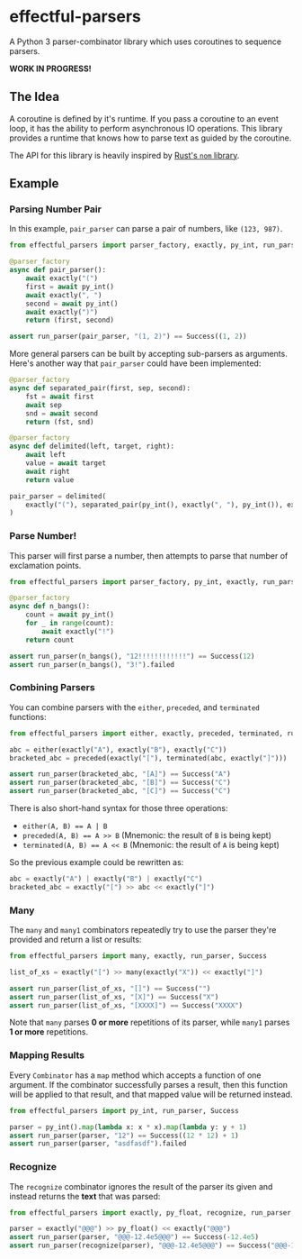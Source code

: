 # effectful-parsers

A Python 3 parser-combinator library which uses coroutines to sequence parsers.

**WORK IN PROGRESS!**

## The Idea

A coroutine is defined by it's runtime. If you pass a coroutine to an event loop, it has the ability to perform asynchronous IO operations. This library provides a runtime that knows how to parse text as guided by the coroutine.

The API for this library is heavily inspired by [Rust's `nom` library](https://github.com/Geal/nom).

## Example

### Parsing Number Pair

In this example, `pair_parser` can parse a pair of numbers, like `(123, 987)`.

```python
from effectful_parsers import parser_factory, exactly, py_int, run_parser, Success

@parser_factory
async def pair_parser():
    await exactly("(")
    first = await py_int()
    await exactly(", ")
    second = await py_int()
    await exactly(")")
    return (first, second)

assert run_parser(pair_parser, "(1, 2)") == Success((1, 2))
```

More general parsers can be built by accepting sub-parsers as arguments. Here's another way that `pair_parser` could have been implemented:

```python
@parser_factory
async def separated_pair(first, sep, second):
    fst = await first
    await sep
    snd = await second
    return (fst, snd)

@parser_factory
async def delimited(left, target, right):
    await left
    value = await target
    await right
    return value

pair_parser = delimited(
    exactly("("), separated_pair(py_int(), exactly(", "), py_int()), exactly(")"),
)
```

### Parse Number!

This parser will first parse a number, then attempts to parse that number of exclamation points.

```python
from effectful_parsers import parser_factory, py_int, exactly, run_parser, Success

@parser_factory
async def n_bangs():
    count = await py_int()
    for _ in range(count):
        await exactly("!")
    return count

assert run_parser(n_bangs(), "12!!!!!!!!!!!!") == Success(12)
assert run_parser(n_bangs(), "3!").failed
```

### Combining Parsers

You can combine parsers with the `either`, `preceded`, and `terminated` functions:

```python
from effectful_parsers import either, exactly, preceded, terminated, run_parser, Success

abc = either(exactly("A"), exactly("B"), exactly("C"))
bracketed_abc = preceded(exactly("["), terminated(abc, exactly("]")))

assert run_parser(bracketed_abc, "[A]") == Success("A")
assert run_parser(bracketed_abc, "[B]") == Success("C")
assert run_parser(bracketed_abc, "[C]") == Success("C")
```

There is also short-hand syntax for those three operations:

- `either(A, B) == A | B`
- `preceded(A, B) == A >> B` (Mnemonic: the result of `B` is being kept)
- `terminated(A, B) == A << B` (Mnemonic: the result of `A` is being kept)

So the previous example could be rewritten as:

```python
abc = exactly("A") | exactly("B") | exactly("C")
bracketed_abc = exactly("[") >> abc << exactly("]")
```

### Many

The `many` and `many1` combinators repeatedly try to use the parser they're provided and return a list or results:

```python
from effectful_parsers import many, exactly, run_parser, Success

list_of_xs = exactly("[") >> many(exactly("X")) << exactly("]")

assert run_parser(list_of_xs, "[]") == Success("")
assert run_parser(list_of_xs, "[X]") == Success("X")
assert run_parser(list_of_xs, "[XXXX]") == Success("XXXX")
```

Note that `many` parses **0 or more** repetitions of its parser, while `many1` parses **1 or more** repetitions.

### Mapping Results

Every `Combinator` has a `map` method which accepts a function of one argument. If the combinator successfully parses a result, then this function will be applied to that result, and that mapped value will be returned instead.

```python
from effectful_parsers import py_int, run_parser, Success

parser = py_int().map(lambda x: x * x).map(lambda y: y + 1)
assert run_parser(parser, "12") == Success((12 * 12) + 1)
assert run_parser(parser, "asdfasdf").failed
```

### Recognize

The `recognize` combinator ignores the result of the parser its given and instead returns the **text** that was parsed:

```python
from effectful_parsers import exactly, py_float, recognize, run_parser, Success

parser = exactly("@@@") >> py_float() << exactly("@@@")
assert run_parser(parser, "@@@-12.4e5@@@") == Success(-12.4e5)
assert run_parser(recognize(parser), "@@@-12.4e5@@@") == Success("@@@-12.4e5@@@")
```
